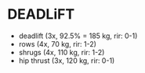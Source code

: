 # DEADLiFT
* deadlift (3x, 92.5% = 185 kg, rir: 0-1)
* rows (4x, 70 kg, rir: 1-2)
* shrugs (4x, 110 kg, rir: 1-2)
* hip thrust (3x, 120 kg, rir: 0-1)
